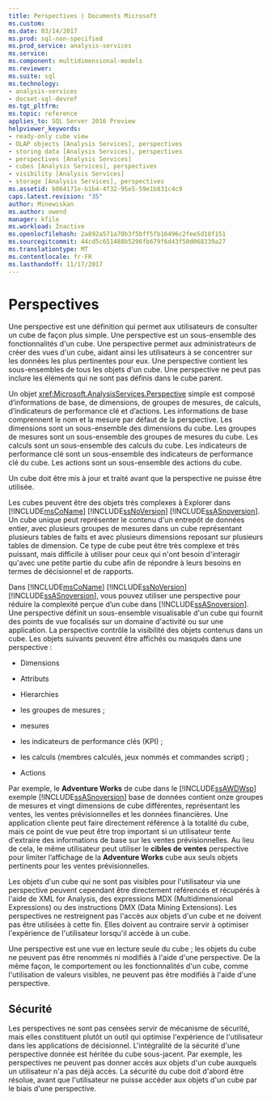 ```yaml
---
title: Perspectives | Documents Microsoft
ms.custom: 
ms.date: 03/14/2017
ms.prod: sql-non-specified
ms.prod_service: analysis-services
ms.service: 
ms.component: multidimensional-models
ms.reviewer: 
ms.suite: sql
ms.technology:
- analysis-services
- docset-sql-devref
ms.tgt_pltfrm: 
ms.topic: reference
applies_to: SQL Server 2016 Preview
helpviewer_keywords:
- ready-only cube view
- OLAP objects [Analysis Services], perspectives
- storing data [Analysis Services], perspectives
- perspectives [Analysis Services]
- cubes [Analysis Services], perspectives
- visibility [Analysis Services]
- storage [Analysis Services], perspectives
ms.assetid: b064171e-b1b4-4f32-95e5-59e1b831c4c9
caps.latest.revision: "35"
author: Minewiskan
ms.author: owend
manager: kfile
ms.workload: Inactive
ms.openlocfilehash: 2a892a571a70b3f5bff5fb16496c2fee5d18f151
ms.sourcegitcommit: 44cd5c651488b5296fb679f6d43f50d068339a27
ms.translationtype: MT
ms.contentlocale: fr-FR
ms.lasthandoff: 11/17/2017
---
```

# <a name="perspectives"></a>Perspectives
  Une perspective est une définition qui permet aux utilisateurs de consulter un cube de façon plus simple. Une perspective est un sous-ensemble des fonctionnalités d'un cube. Une perspective permet aux administrateurs de créer des vues d'un cube, aidant ainsi les utilisateurs à se concentrer sur les données les plus pertinentes pour eux. Une perspective contient les sous-ensembles de tous les objets d'un cube. Une perspective ne peut pas inclure les éléments qui ne sont pas définis dans le cube parent.  
  
 Un objet <xref:Microsoft.AnalysisServices.Perspective> simple est composé d’informations de base, de dimensions, de groupes de mesures, de calculs, d’indicateurs de performance clé et d’actions. Les informations de base comprennent le nom et la mesure par défaut de la perspective. Les dimensions sont un sous-ensemble des dimensions du cube. Les groupes de mesures sont un sous-ensemble des groupes de mesures du cube. Les calculs sont un sous-ensemble des calculs du cube. Les indicateurs de performance clé sont un sous-ensemble des indicateurs de performance clé du cube. Les actions sont un sous-ensemble des actions du cube.  
  
 Un cube doit être mis à jour et traité avant que la perspective ne puisse être utilisée.  
  
 Les cubes peuvent être des objets très complexes à Explorer dans [!INCLUDE[msCoName](../../includes/msconame-md.md)] [!INCLUDE[ssNoVersion](../../includes/ssnoversion-md.md)] [!INCLUDE[ssASnoversion](../../includes/ssasnoversion-md.md)]. Un cube unique peut représenter le contenu d'un entrepôt de données entier, avec plusieurs groupes de mesures dans un cube représentant plusieurs tables de faits et avec plusieurs dimensions reposant sur plusieurs tables de dimension. Ce type de cube peut être très complexe et très puissant, mais difficile à utiliser pour ceux qui n'ont besoin d'interagir qu'avec une petite partie du cube afin de répondre à leurs besoins en termes de décisionnel et de rapports.  
  
 Dans [!INCLUDE[msCoName](../../includes/msconame-md.md)] [!INCLUDE[ssNoVersion](../../includes/ssnoversion-md.md)] [!INCLUDE[ssASnoversion](../../includes/ssasnoversion-md.md)], vous pouvez utiliser une perspective pour réduire la complexité perçue d’un cube dans [!INCLUDE[ssASnoversion](../../includes/ssasnoversion-md.md)]. Une perspective définit un sous-ensemble visualisable d'un cube qui fournit des points de vue focalisés sur un domaine d'activité ou sur une application. La perspective contrôle la visibilité des objets contenus dans un cube. Les objets suivants peuvent être affichés ou masqués dans une perspective :  
  
-   Dimensions  
  
-   Attributs  
  
-   Hierarchies  
  
-   les groupes de mesures ;  
  
-   mesures  
  
-   les indicateurs de performance clés (KPI) ;  
  
-   les calculs (membres calculés, jeux nommés et commandes script) ;  
  
-   Actions  
  
 Par exemple, le **Adventure Works** de cube dans le [!INCLUDE[ssAWDWsp](../../includes/ssawdwsp-md.md)] exemple [!INCLUDE[ssASnoversion](../../includes/ssasnoversion-md.md)] base de données contient onze groupes de mesures et vingt dimensions de cube différentes, représentant les ventes, les ventes prévisionnelles et les données financières. Une application cliente peut faire directement référence à la totalité du cube, mais ce point de vue peut être trop important si un utilisateur tente d'extraire des informations de base sur les ventes prévisionnelles. Au lieu de cela, le même utilisateur peut utiliser le **cibles de ventes** perspective pour limiter l’affichage de la **Adventure Works** cube aux seuls objets pertinents pour les ventes prévisionnelles.  
  
 Les objets d'un cube qui ne sont pas visibles pour l'utilisateur via une perspective peuvent cependant être directement référencés et récupérés à l'aide de XML for Analysis, des expressions MDX (Multidimensional Expressions) ou des instructions DMX (Data Mining Extensions). Les perspectives ne restreignent pas l'accès aux objets d'un cube et ne doivent pas être utilisées à cette fin. Elles doivent au contraire servir à optimiser l'expérience de l'utilisateur lorsqu'il accède à un cube.  
  
 Une perspective est une vue en lecture seule du cube ; les objets du cube ne peuvent pas être renommés ni modifiés à l'aide d'une perspective. De la même façon, le comportement ou les fonctionnalités d'un cube, comme l'utilisation de valeurs visibles, ne peuvent pas être modifiés à l'aide d'une perspective.  
  
## <a name="security"></a>Sécurité  
 Les perspectives ne sont pas censées servir de mécanisme de sécurité, mais elles constituent plutôt un outil qui optimise l'expérience de l'utilisateur dans les applications de décisionnel. L'intégralité de la sécurité d'une perspective donnée est héritée du cube sous-jacent. Par exemple, les perspectives ne peuvent pas donner accès aux objets d'un cube auxquels un utilisateur n'a pas déjà accès. La sécurité du cube doit d'abord être résolue, avant que l'utilisateur ne puisse accéder aux objets d'un cube par le biais d'une perspective.  
  
  
